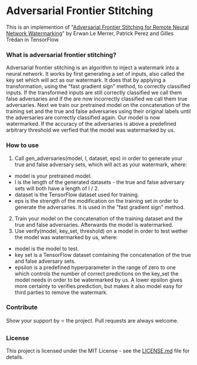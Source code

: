 # Adversarial Frontier Stitching

This is an implemention of "[Adversarial Frontier Stitching for Remote Neural Network Watermarking](https://arxiv.org/pdf/1711.01894.pdf)"
 by Erwan Le Merrer, Patrick Perez and Gilles Trédan in TensorFlow.

### What is adversarial frontier stitching?

Adversarial frontier stitching is an algorithm to inject a watermark into a neural network. It works by first generating a set of inputs,
also called the key set which will act as our watermark.
It does that by applying a transformation, using the "fast gradient sign" method, to correctly classified inputs.
If the transformed inputs are still correctly classified we call them false adversaries and if the are now incorrectly classified we call them true adversaries.
Next we train our pretrained model on the concatenation of the training set and the true and false adversaries using their original labels
until the adversaries are correctly classified again. Our model is now watermarked. If the accuracy of the adversaries is above a predefined arbitrary threshold we verfied that the model was watermarked by us.


  

### How to use

1. Call gen_adversaries(model, l, dataset, eps) in order to generate your true and false adversary sets, which will act as your watermark, where:
- model is your pretrained model.
- l is the length of the generated datasets - the true and false adversary sets will both have a length of l / 2.
- dataset is the TensorFlow dataset used for training.
- eps is the strength of the modification on the training set in order to generate the adversaries. It is used in the "fast gradient sign" method.
2. Train your model on the concatenation of the training dataset and the true and false adversaries. Afterwards the model is watermarked.
3. Use verify(model, key_set, threshold) on a model in order to test wether the model was watermarked by us, where:
- model is the model to test.
- key set is a TensorFlow dataset comtaining the concatenation of the true and false adversary sets.
- epsilon is a predefined hyperparameter in the range of zero to one which controls the number of correct predictions on the key_set the model needs
in order to be watermarked by us. A lower epsilon gives more certainty to verifies prediction, but makes it also model easy for third parties to remove the watermark.

### Contribute

Show your support by ⭐ the project. Pull requests are always welcome.

### License

This project is licensed under the MIT License - see the [LICENSE.md](https://github.com/dunky11/adversarial-frontier-stitching/blob/master/LICENSE) file for details.
